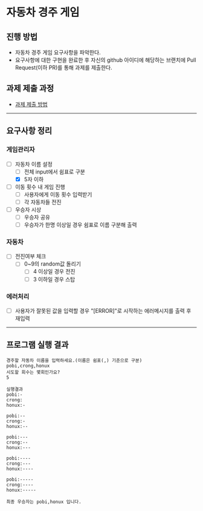 # 자동차 경주 게임

## 진행 방법

* 자동차 경주 게임 요구사항을 파악한다.
* 요구사항에 대한 구현을 완료한 후 자신의 github 아이디에 해당하는 브랜치에 Pull Request(이하 PR)를 통해 과제를 제출한다.

## 과제 제출 과정

* [과제 제출 방법](https://github.com/next-step/nextstep-docs/tree/master/precourse)

---

## 요구사항 정리

### 게임관리자

* [ ] 자동차 이름 설정
    * [ ] 전체 input에서 쉼표로 구분
    * [x] 5자 이하
* [ ] 이동 횟수 내 게임 진행
    * [ ] 사용자에게 이동 횟수 입력받기
    * [ ] 각 자동차들 전진
* [ ] 우승자 시상
    * [ ] 우승자 공유
    * [ ] 우승자가 한명 이상일 경우 쉼표로 이름 구분해 출력

### 자동차

* [ ] 전진여부 체크
    * [ ] 0~9의 random값 돌리기
        * [ ] 4 이상일 경우 전진
        * [ ] 3 이하일 경우 스탑

### 에러처리

* [ ] 사용자가 잘못된 값을 입력할 경우 "[ERROR]"로 시작하는 에러메시지를 출력 후 재입력

---

## 프로그램 실행 결과

```
경주할 자동차 이름을 입력하세요.(이름은 쉼표(,) 기준으로 구분)
pobi,crong,honux
시도할 회수는 몇회인가요?
5

실행결과
pobi:-
crong:
honux:-

pobi:--
crong:-
honux:--

pobi:---
crong:--
honux:---

pobi:----
crong:---
honux:----

pobi:-----
crong:----
honux:-----

최종 우승자는 pobi,honux 입니다.
```
